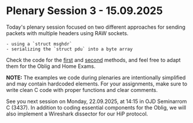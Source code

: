 # Plenary Session 3 - 15.09.2025 #

Today's plenary session focused on two different approaches for
sending packets with multiple headers using RAW sockets.

	- using a `struct msghdr`
	- serializing the `struct pdu` into a byte array


Check the code for the
[first](https://github.com/kristjoc/plenaries-in3230-in4230-h25/tree/main/p3_15-09-2025/ping-pong)
and
[second](https://github.com/kristjoc/plenaries-in3230-in4230-h25/tree/main/p3_15-09-2025/hip)
methods, and feel free to adapt them for the Oblig and Home Exams.  


**NOTE:** The examples we code during plenaries are intentionally
simplified and may contain hardcoded elements. For your assignments,
make sure to write clean C code with proper functions and clear comments.  

See you next session on Monday, 22.09.2025, at 14:15 in OJD Seminarrom
C (3437). In addition to coding essential components for the Oblig, we
will also implement a Wireshark dissector for our HiP protocol.

